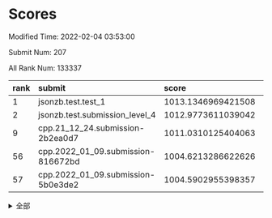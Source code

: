 # Scores

Modified Time: 2022-02-04 03:53:00

Submit Num: 207

All Rank Num: 133337

| rank |               submit               |       score        |       sigma        | pk_num |
| :--- | :--------------------------------- | :----------------- | :----------------- | :----- |
| 1    | jsonzb.test.test_1                 | 1013.1346969421508 | 0.800333648284597  | 2577   |
| 2    | jsonzb.test.submission_level_4     | 1012.9773611039042 | 0.7935677569328777 | 2574   |
| 9    | cpp.21_12_24.submission-2b2ea0d7   | 1011.0310125404063 | 0.8092182023791283 | 2571   |
| 56   | cpp.2022_01_09.submission-816672bd | 1004.6213286622626 | 0.7085141033637977 | 2572   |
| 57   | cpp.2022_01_09.submission-5b0e3de2 | 1004.5902955398357 | 0.7199841164492766 | 2583   |


<details>
<summary>全部</summary>

| rank |                 submit                 |       score        |       sigma        | pk_num |
| :--- | :------------------------------------- | :----------------- | :----------------- | :----- |
| 1    | jsonzb.test.test_1                     | 1013.1346969421508 | 0.800333648284597  | 2577   |
| 2    | jsonzb.test.submission_level_4         | 1012.9773611039042 | 0.7935677569328777 | 2574   |
| 3    | gobigger.level_3.submission_level_3_14 | 1011.6303086602936 | 0.7642345934031272 | 2576   |
| 4    | gobigger.level_3.submission_level_3_18 | 1011.6300977884159 | 0.7734305222250683 | 2577   |
| 5    | gobigger.level_3.submission_level_3_26 | 1011.6117911528618 | 0.7678771291524835 | 2579   |
| 6    | gobigger.level_3.submission_level_3_48 | 1011.6098761008197 | 0.771579756857041  | 2576   |
| 7    | gobigger.level_3.submission_level_3_37 | 1011.1971734829791 | 0.7579886879182922 | 2578   |
| 8    | gobigger.level_3.submission_level_3_49 | 1011.1003029821755 | 0.7733723428500435 | 2575   |
| 9    | cpp.21_12_24.submission-2b2ea0d7       | 1011.0310125404063 | 0.8092182023791283 | 2571   |
| 10   | gobigger.level_3.submission_level_3_38 | 1010.9096039685354 | 0.7586799340182235 | 2572   |
| 11   | gobigger.level_3.submission_level_3_29 | 1010.8477544719383 | 0.7585011948846008 | 2575   |
| 12   | gobigger.level_3.submission_level_3_3  | 1010.8240456190755 | 0.7740502548952686 | 2584   |
| 13   | gobigger.level_3.submission_level_3_41 | 1010.6611087468818 | 0.7710879008087455 | 2579   |
| 14   | gobigger.level_3.submission_level_3_16 | 1010.607491687408  | 0.7745997408341586 | 2580   |
| 15   | gobigger.level_3.submission_level_3_6  | 1010.5596555912308 | 0.776776440039408  | 2581   |
| 16   | gobigger.level_3.submission_level_3_34 | 1010.4952949666377 | 0.7764262056462221 | 2571   |
| 17   | gobigger.level_3.submission_level_3_32 | 1010.3700282157916 | 0.7556494502491065 | 2581   |
| 18   | gobigger.level_3.submission_level_3_10 | 1010.3205756231612 | 0.7505388088129891 | 2578   |
| 19   | gobigger.level_3.submission_level_3_20 | 1010.2376253519689 | 0.7683542451566131 | 2575   |
| 20   | gobigger.level_3.submission_level_3_7  | 1010.2204786706525 | 0.7725624332863245 | 2574   |
| 21   | gobigger.level_3.submission_level_3_40 | 1010.1531346648698 | 0.7482010219263774 | 2576   |
| 22   | gobigger.level_3.submission_level_3_15 | 1010.109871456835  | 0.7465192290669327 | 2575   |
| 23   | gobigger.level_3.submission_level_3_0  | 1010.0989944441659 | 0.75776249514083   | 2572   |
| 24   | gobigger.level_3.submission_level_3_24 | 1010.0910560980884 | 0.7541450280150497 | 2575   |
| 25   | gobigger.level_3.submission_level_3_30 | 1010.0752370154289 | 0.7302691886083231 | 2573   |
| 26   | gobigger.level_3.submission_level_3_46 | 1010.071833875949  | 0.7548919186650265 | 2576   |
| 27   | gobigger.level_3.submission_level_3_9  | 1010.0714721079565 | 0.7733178904774091 | 2570   |
| 28   | gobigger.level_3.submission_level_3_25 | 1010.0496541225345 | 0.781213936049521  | 2574   |
| 29   | gobigger.level_3.submission_level_3_8  | 1009.9249672392048 | 0.746724431323329  | 2575   |
| 30   | gobigger.level_3.submission_level_3_21 | 1009.8628635684029 | 0.7582936710044176 | 2576   |
| 31   | gobigger.level_3.submission_level_3_4  | 1009.8242227694789 | 0.7551501265834913 | 2576   |
| 32   | gobigger.level_3.submission_level_3_33 | 1009.7390573567417 | 0.751020574529719  | 2577   |
| 33   | gobigger.level_3.submission_level_3_35 | 1009.7383192223045 | 0.7555269309702461 | 2584   |
| 34   | gobigger.level_3.submission_level_3_19 | 1009.7060920888385 | 0.7539204675038502 | 2577   |
| 35   | gobigger.level_3.submission_level_3_28 | 1009.6692635931256 | 0.7504970033109255 | 2575   |
| 36   | gobigger.level_3.submission_level_3_12 | 1009.430680221999  | 0.7481235523146895 | 2576   |
| 37   | gobigger.level_3.submission_level_3_45 | 1009.4071380897242 | 0.7510427097143461 | 2579   |
| 38   | gobigger.level_3.submission_level_3_11 | 1009.3563355117615 | 0.7525455032903832 | 2578   |
| 39   | gobigger.level_3.submission_level_3_27 | 1009.3495003826662 | 0.7559571259623307 | 2573   |
| 40   | gobigger.level_3.submission_level_3_2  | 1009.3375452767265 | 0.7807552372327236 | 2576   |
| 41   | gobigger.level_3.submission_level_3_1  | 1009.3327674633647 | 0.7526165093232252 | 2576   |
| 42   | gobigger.level_3.submission_level_3_43 | 1009.3317872922978 | 0.7467089057710476 | 2575   |
| 43   | gobigger.level_3.submission_level_3_44 | 1009.2942088270541 | 0.7569598985812902 | 2581   |
| 44   | gobigger.level_3.submission_level_3_17 | 1009.2909692148214 | 0.7567434680474416 | 2571   |
| 45   | gobigger.level_3.submission_level_3_13 | 1009.2681775927305 | 0.7576787487433218 | 2577   |
| 46   | gobigger.level_3.submission_level_3_39 | 1009.1643948264763 | 0.7440800970552958 | 2576   |
| 47   | gobigger.level_3.submission_level_3_31 | 1009.0646916060932 | 0.7406090590035322 | 2577   |
| 48   | gobigger.level_3.submission_level_3_42 | 1009.0402150832961 | 0.7561329017034986 | 2578   |
| 49   | gobigger.level_3.submission_level_3_36 | 1009.0298892077058 | 0.759936211541689  | 2578   |
| 50   | gobigger.level_3.submission_level_3_22 | 1009.0219325527443 | 0.7498534844829406 | 2576   |
| 51   | gobigger.level_3.submission_level_3_5  | 1008.77486255714   | 0.7323092341064178 | 2572   |
| 52   | gobigger.level_3.submission_level_3_47 | 1008.2754643721861 | 0.7255862188182547 | 2576   |
| 53   | gobigger.level_3.submission_level_3_23 | 1008.2039565742172 | 0.7432629039661244 | 2578   |
| 54   | gobigger.level_1.submission_level_1_18 | 1004.8110010805873 | 0.7267451211689469 | 2575   |
| 55   | gobigger.level_1.submission_level_1_38 | 1004.7031707252687 | 0.7300350068772941 | 2576   |
| 56   | cpp.2022_01_09.submission-816672bd     | 1004.6213286622626 | 0.7085141033637977 | 2572   |
| 57   | cpp.2022_01_09.submission-5b0e3de2     | 1004.5902955398357 | 0.7199841164492766 | 2583   |
| 58   | gobigger.level_1.submission_level_1_20 | 1004.5536980486062 | 0.7265286799251265 | 2577   |
| 59   | gobigger.level_1.submission_level_1_45 | 1004.4283814867553 | 0.7176408109559497 | 2580   |
| 60   | gobigger.level_1.submission_level_1_3  | 1004.4241482095871 | 0.7115850638491411 | 2573   |
| 61   | gobigger.level_1.submission_level_1_48 | 1004.2919921571938 | 0.7223164138166035 | 2578   |
| 62   | gobigger.level_1.submission_level_1_32 | 1004.227930628502  | 0.7162873655046612 | 2577   |
| 63   | gobigger.level_1.submission_level_1_21 | 1004.2101453278616 | 0.7150217419757681 | 2576   |
| 64   | gobigger.level_1.submission_level_1_25 | 1004.1356287690729 | 0.7231353015747549 | 2573   |
| 65   | gobigger.level_1.submission_level_1_43 | 1004.0751310399231 | 0.7183788210835798 | 2577   |
| 66   | gobigger.level_1.submission_level_1_36 | 1004.0483171840573 | 0.7185721225854904 | 2577   |
| 67   | gobigger.level_1.submission_level_1_33 | 1003.9332654238302 | 0.7075191761226436 | 2578   |
| 68   | gobigger.level_1.submission_level_1_14 | 1003.929752493389  | 0.719343304814456  | 2577   |
| 69   | gobigger.level_1.submission_level_1_4  | 1003.9216478508911 | 0.7081135286930735 | 2574   |
| 70   | gobigger.level_1.submission_level_1_39 | 1003.8980155241982 | 0.7220939056951978 | 2577   |
| 71   | gobigger.level_1.submission_level_1_1  | 1003.8224179691427 | 0.7179224817274211 | 2575   |
| 72   | gobigger.level_1.submission_level_1_9  | 1003.807250869404  | 0.7153400250490909 | 2575   |
| 73   | gobigger.level_1.submission_level_1_27 | 1003.7725754741226 | 0.7215123670257179 | 2583   |
| 74   | gobigger.level_1.submission_level_1_6  | 1003.7535858769722 | 0.7141210769857194 | 2577   |
| 75   | gobigger.level_1.submission_level_1_15 | 1003.7344104033073 | 0.7212636527605866 | 2578   |
| 76   | gobigger.level_1.submission_level_1_5  | 1003.6742224442646 | 0.7177261048165988 | 2582   |
| 77   | gobigger.level_1.submission_level_1_49 | 1003.5794169895883 | 0.7236082352248934 | 2577   |
| 78   | gobigger.level_1.submission_level_1_12 | 1003.5249274450439 | 0.7100148942209599 | 2575   |
| 79   | gobigger.level_1.submission_level_1_40 | 1003.5067390544364 | 0.725887709642019  | 2581   |
| 80   | gobigger.level_1.submission_level_1_13 | 1003.4982850080909 | 0.7138955641153376 | 2574   |
| 81   | gobigger.level_1.submission_level_1_37 | 1003.4227849552599 | 0.7151746529062185 | 2579   |
| 82   | gobigger.level_1.submission_level_1_35 | 1003.3740669969127 | 0.7232463688432718 | 2569   |
| 83   | gobigger.level_1.submission_level_1_19 | 1003.3407774675213 | 0.7206355910375932 | 2576   |
| 84   | gobigger.level_1.submission_level_1_41 | 1003.2507804168131 | 0.7147054188284256 | 2578   |
| 85   | gobigger.level_1.submission_level_1_26 | 1003.2281816670244 | 0.7223959162251177 | 2578   |
| 86   | gobigger.level_1.submission_level_1_10 | 1003.213449760863  | 0.7111008579568482 | 2580   |
| 87   | gobigger.level_1.submission_level_1_47 | 1003.181152586043  | 0.709363681326026  | 2571   |
| 88   | gobigger.level_1.submission_level_1_42 | 1003.1765256280929 | 0.7171090540624453 | 2580   |
| 89   | gobigger.level_1.submission_level_1_8  | 1003.0875414830924 | 0.7130831507928159 | 2582   |
| 90   | gobigger.level_1.submission_level_1_17 | 1002.9819241095604 | 0.7156591652078508 | 2577   |
| 91   | gobigger.level_1.submission_level_1_22 | 1002.9437040647831 | 0.7131919216540945 | 2575   |
| 92   | gobigger.level_1.submission_level_1_16 | 1002.7841758004711 | 0.7110624273105005 | 2577   |
| 93   | gobigger.level_1.submission_level_1_31 | 1002.7319818268818 | 0.711338491205271  | 2576   |
| 94   | gobigger.level_1.submission_level_1_2  | 1002.7133507555528 | 0.705598737397219  | 2578   |
| 95   | gobigger.level_1.submission_level_1_34 | 1002.6882718954092 | 0.7025633650641797 | 2581   |
| 96   | gobigger.level_1.submission_level_1_24 | 1002.6608543492274 | 0.7117310640775979 | 2578   |
| 97   | gobigger.level_1.submission_level_1_7  | 1002.6117276696527 | 0.7082309395954524 | 2575   |
| 98   | gobigger.level_1.submission_level_1_46 | 1002.5865103570494 | 0.7228144119896034 | 2574   |
| 99   | gobigger.level_1.submission_level_1_44 | 1002.4733934092974 | 0.722136632617086  | 2577   |
| 100  | gobigger.level_1.submission_level_1_23 | 1002.2659982378347 | 0.7191386467600582 | 2578   |
| 101  | gobigger.level_1.submission_level_1_29 | 1002.0973395029285 | 0.7199602562514096 | 2575   |
| 102  | gobigger.level_1.submission_level_1_11 | 1002.0201639047453 | 0.708487598266029  | 2568   |
| 103  | gobigger.level_1.submission_level_1_28 | 1001.7689232021063 | 0.7102859776488565 | 2580   |
| 104  | gobigger.level_1.submission_level_1_0  | 1001.4217198113327 | 0.715699769220617  | 2584   |
| 105  | gobigger.level_1.submission_level_1_30 | 1001.2985023846953 | 0.7174068487875395 | 2576   |
| 106  | gobigger.random.submission_random_1    | 997.5905028822792  | 0.7173116335760515 | 2578   |
| 107  | gobigger.random.submission_random_7    | 997.0361700948512  | 0.697152599025314  | 2578   |
| 108  | gobigger.random.submission_random_19   | 996.7772984057418  | 0.7045465109739593 | 2579   |
| 109  | gobigger.random.submission_random_44   | 996.705959247669   | 0.6967133657990874 | 2581   |
| 110  | gobigger.random.submission_random_25   | 996.6863153091606  | 0.7147564639416873 | 2578   |
| 111  | gobigger.random.submission_random_6    | 996.6449359665269  | 0.7125107846951367 | 2579   |
| 112  | gobigger.random.submission_random_10   | 996.6263402936017  | 0.7025543439059482 | 2575   |
| 113  | gobigger.random.submission_random_16   | 996.5907244351097  | 0.7191673008435484 | 2578   |
| 114  | gobigger.random.submission_random_22   | 996.5709101770824  | 0.7136314488031449 | 2578   |
| 115  | gobigger.random.submission_random_47   | 996.5279375633628  | 0.7195069071874948 | 2577   |
| 116  | gobigger.random.submission_random_36   | 996.4887437142019  | 0.6985540180192363 | 2576   |
| 117  | gobigger.random.submission_random_37   | 996.4075751665724  | 0.7033489773218977 | 2575   |
| 118  | gobigger.random.submission_random_5    | 996.3210702117516  | 0.7245065014375764 | 2575   |
| 119  | gobigger.random.submission_random_24   | 996.1709531581174  | 0.7073312759560445 | 2578   |
| 120  | gobigger.random.submission_random_18   | 996.1286614227482  | 0.7057405765175753 | 2575   |
| 121  | gobigger.random.submission_random_17   | 996.1267443443268  | 0.7207233680159978 | 2581   |
| 122  | gobigger.random.submission_random_20   | 996.063409841081   | 0.7039383558540265 | 2581   |
| 123  | gobigger.random.submission_random_42   | 995.9838019893759  | 0.7170498402700712 | 2578   |
| 124  | gobigger.random.submission_random_3    | 995.9822285135201  | 0.7143189978511926 | 2578   |
| 125  | gobigger.random.submission_random_4    | 995.9809055818899  | 0.7071870656374364 | 2575   |
| 126  | gobigger.random.submission_random_41   | 995.9777549436029  | 0.7080011767212949 | 2572   |
| 127  | gobigger.random.submission_random_13   | 995.9724781849865  | 0.7131370335299814 | 2578   |
| 128  | gobigger.random.submission_random_32   | 995.9383573067336  | 0.7179281917195844 | 2579   |
| 129  | gobigger.random.submission_random_26   | 995.8771281263996  | 0.7083903845027082 | 2580   |
| 130  | gobigger.random.submission_random_2    | 995.8450506115488  | 0.7112759562118519 | 2576   |
| 131  | gobigger.random.submission_random_11   | 995.8385330173425  | 0.7192651691515402 | 2579   |
| 132  | gobigger.random.submission_random_27   | 995.8253421331932  | 0.7135406999206785 | 2580   |
| 133  | gobigger.random.submission_random_0    | 995.750624695167   | 0.7151664872426369 | 2578   |
| 134  | gobigger.random.submission_random_12   | 995.6930107021664  | 0.7085336174046359 | 2581   |
| 135  | gobigger.random.submission_random_14   | 995.6767803796248  | 0.7119223925903233 | 2578   |
| 136  | gobigger.random.submission_random_31   | 995.6626923063724  | 0.7063681107691133 | 2576   |
| 137  | gobigger.random.submission_random_23   | 995.6513610253492  | 0.7208416012922869 | 2577   |
| 138  | gobigger.random.submission_random_46   | 995.590776489161   | 0.715995908216167  | 2579   |
| 139  | gobigger.random.submission_random_49   | 995.5893490844068  | 0.712163606826585  | 2581   |
| 140  | gobigger.random.submission_random_8    | 995.5474779006057  | 0.713077403910972  | 2575   |
| 141  | gobigger.random.submission_random_39   | 995.5155430225118  | 0.7029680058587452 | 2573   |
| 142  | gobigger.random.submission_random_35   | 995.44169037815    | 0.7060852378622352 | 2579   |
| 143  | gobigger.random.submission_random_30   | 995.4306171573946  | 0.7181010989651754 | 2572   |
| 144  | gobigger.random.submission_random_38   | 995.3901934114232  | 0.7179458612373188 | 2577   |
| 145  | gobigger.random.submission_random_40   | 995.3655919212512  | 0.7330743449231968 | 2574   |
| 146  | gobigger.random.submission_random_34   | 995.3143777434805  | 0.7000546611697821 | 2580   |
| 147  | gobigger.random.submission_random_33   | 995.2869927161926  | 0.7019818412596741 | 2576   |
| 148  | gobigger.random.submission_random_28   | 995.113869601299   | 0.7213162401747003 | 2577   |
| 149  | gobigger.random.submission_random_48   | 995.038013097702   | 0.7104961083860347 | 2572   |
| 150  | gobigger.random.submission_random_43   | 994.9864474334187  | 0.7056271105978322 | 2577   |
| 151  | gobigger.random.submission_random_15   | 994.9767067498724  | 0.7263723137149432 | 2571   |
| 152  | gobigger.random.submission_random_9    | 994.7559287907694  | 0.7096914474284047 | 2578   |
| 153  | gobigger.random.submission_random_29   | 994.3663509308382  | 0.7296816338598446 | 2575   |
| 154  | gobigger.level_2.submission_level_2_47 | 994.2281494306643  | 0.7356234225074176 | 2575   |
| 155  | gobigger.random.submission_random_45   | 994.0180572822132  | 0.7320198176226752 | 2577   |
| 156  | gobigger.random.submission_random_21   | 993.9892654423935  | 0.738745875962738  | 2577   |
| 157  | gobigger.level_2.submission_level_2_17 | 993.5918048461036  | 0.7322751258375461 | 2575   |
| 158  | gobigger.level_2.submission_level_2_14 | 993.4987139048171  | 0.7262804984447608 | 2575   |
| 159  | gobigger.level_2.submission_level_2_6  | 993.4209609221755  | 0.7333216483600743 | 2575   |
| 160  | gobigger.level_2.submission_level_2_16 | 993.3553837733987  | 0.7295696944150123 | 2577   |
| 161  | gobigger.level_2.submission_level_2_7  | 993.1773204435096  | 0.7271471261732892 | 2574   |
| 162  | gobigger.level_2.submission_level_2_40 | 993.0478144518598  | 0.7330359878368556 | 2576   |
| 163  | gobigger.level_2.submission_level_2_46 | 992.8985002716645  | 0.7363978611904246 | 2576   |
| 164  | gobigger.level_2.submission_level_2_13 | 992.8658201112027  | 0.7332261585559589 | 2578   |
| 165  | gobigger.level_2.submission_level_2_42 | 992.8613376638283  | 0.7475144158363198 | 2581   |
| 166  | gobigger.level_2.submission_level_2_33 | 992.8563092621532  | 0.7502879388762221 | 2579   |
| 167  | gobigger.level_2.submission_level_2_28 | 992.8527308306082  | 0.7510456040858412 | 2578   |
| 168  | gobigger.level_2.submission_level_2_24 | 992.7266221575592  | 0.7357925375204679 | 2573   |
| 169  | gobigger.level_2.submission_level_2_30 | 992.6258469331116  | 0.7433331122792664 | 2582   |
| 170  | gobigger.level_2.submission_level_2_10 | 992.5852793095661  | 0.7256951579176278 | 2577   |
| 171  | gobigger.level_2.submission_level_2_37 | 992.5387942958148  | 0.7325815632031084 | 2578   |
| 172  | gobigger.level_2.submission_level_2_27 | 992.5207553483892  | 0.7525229191259651 | 2578   |
| 173  | gobigger.level_2.submission_level_2_0  | 992.4114806737153  | 0.7630836391011246 | 2578   |
| 174  | gobigger.level_2.submission_level_2_4  | 992.4035570446212  | 0.7698456637777307 | 2580   |
| 175  | gobigger.level_2.submission_level_2_3  | 992.2858309596031  | 0.7365365296507681 | 2576   |
| 176  | gobigger.level_2.submission_level_2_29 | 992.2633707983798  | 0.7419784874177051 | 2578   |
| 177  | gobigger.level_2.submission_level_2_18 | 992.2464131444705  | 0.7640933804260497 | 2571   |
| 178  | gobigger.level_2.submission_level_2_31 | 992.2086968756123  | 0.757439154567808  | 2581   |
| 179  | gobigger.level_2.submission_level_2_45 | 992.1794155659613  | 0.7491199263484528 | 2571   |
| 180  | gobigger.level_2.submission_level_2_20 | 992.108848345261   | 0.7510463143623086 | 2570   |
| 181  | gobigger.level_2.submission_level_2_11 | 992.0322741103198  | 0.750496880630502  | 2576   |
| 182  | gobigger.level_2.submission_level_2_19 | 991.8484470797027  | 0.7318389981026878 | 2576   |
| 183  | gobigger.level_2.submission_level_2_49 | 991.8198221263885  | 0.7309661510676455 | 2575   |
| 184  | gobigger.level_2.submission_level_2_48 | 991.7989639484306  | 0.7454596468883261 | 2576   |
| 185  | gobigger.level_2.submission_level_2_25 | 991.7558155861761  | 0.7444038181065291 | 2573   |
| 186  | gobigger.level_2.submission_level_2_2  | 991.7122035507829  | 0.7649125271482192 | 2573   |
| 187  | gobigger.level_2.submission_level_2_32 | 991.6342668269205  | 0.7464114878106969 | 2578   |
| 188  | gobigger.level_2.submission_level_2_12 | 991.6105810618418  | 0.7567811616712771 | 2581   |
| 189  | gobigger.level_2.submission_level_2_1  | 991.5271996457257  | 0.7578935313301133 | 2574   |
| 190  | gobigger.level_2.submission_level_2_41 | 991.5136148127593  | 0.7502548154175619 | 2578   |
| 191  | gobigger.level_2.submission_level_2_34 | 991.4956380536602  | 0.7421511943022503 | 2578   |
| 192  | gobigger.level_2.submission_level_2_21 | 991.4368255202     | 0.7412022845281628 | 2573   |
| 193  | gobigger.level_2.submission_level_2_36 | 991.3063247653729  | 0.7508797912463205 | 2576   |
| 194  | gobigger.level_2.submission_level_2_15 | 991.209297756192   | 0.7546081103152518 | 2574   |
| 195  | gobigger.level_2.submission_level_2_38 | 991.2058308555085  | 0.7569284910697267 | 2578   |
| 196  | gobigger.level_2.submission_level_2_23 | 991.1871213902816  | 0.7503646852380026 | 2573   |
| 197  | gobigger.level_2.submission_level_2_26 | 991.0664858013016  | 0.7642583721723516 | 2576   |
| 198  | gobigger.level_2.submission_level_2_8  | 990.9297359497145  | 0.7573552101371075 | 2572   |
| 199  | gobigger.level_2.submission_level_2_22 | 990.89588851819    | 0.7537380689252543 | 2573   |
| 200  | gobigger.level_2.submission_level_2_44 | 990.8946737550816  | 0.7552590154479116 | 2575   |
| 201  | gobigger.level_2.submission_level_2_5  | 990.822493289887   | 0.7418975018415014 | 2579   |
| 202  | gobigger.level_2.submission_level_2_39 | 990.7879229956033  | 0.7507341302861293 | 2576   |
| 203  | gobigger.level_2.submission_level_2_43 | 990.7055846009995  | 0.7779192864717966 | 2582   |
| 204  | gobigger.level_2.submission_level_2_9  | 990.6793294053618  | 0.7622684686276714 | 2577   |
| 205  | gobigger.level_2.submission_level_2_35 | 990.6456956455725  | 0.7390669815902401 | 2575   |
| 206  | gobigger.none.submission_none_1        | 977.2775785602093  | 1.485244791286542  | 2574   |
| 207  | gobigger.none.submission_none_0        | 976.7382551094769  | 1.4566163447144131 | 2575   |

</details>